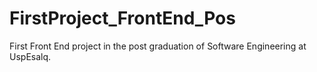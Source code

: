 # FirstProject_FrontEnd_Pos
First Front End project in the post graduation of Software Engineering at UspEsalq.
